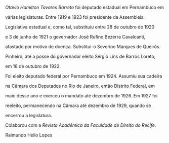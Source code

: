 

*Otávio Hamilton Tavares Barreto* foi deputado estadual em Pernambuco em

várias legislaturas. Entre 1919 e 1923 foi presidente da Assembleia

Legislativa estadual e, como tal, substituiu entre 28 de outubro de 1920

e 3 de junho de 1921 o governador José Rufino Bezerra Cavalcanti,

afastado por motivo de doença. Substitui-o Severino Marques de Queirós

Pinheiro, até a posse do governador eleito Sérgio Lins de Barros Loreto,

em 18 de outubro de 1922.



Foi eleito deputado federal por Pernambuco em 1924. Assumiu sua cadeira

na Câmara dos Deputados no Rio de Janeiro, então Distrito Federal, em

maio desse ano e exerceu o mandato até dezembro de 1926. Em 1927 foi

reeleito, permanecendo na Câmara até dezembro de 1929, quando se

encerrou a legislatura.



Colaborou com a *Revista Acadêmica da Faculdade de Direito do Recife*.



Raimundo Helio Lopes



